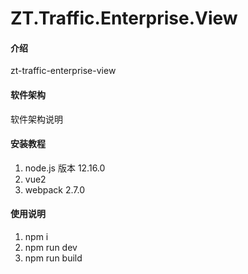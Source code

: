 # ZT.Traffic.Enterprise.View

#### 介绍

zt-traffic-enterprise-view

#### 软件架构

软件架构说明

#### 安装教程

1.  node.js 版本 12.16.0
2.  vue2
3.  webpack 2.7.0

#### 使用说明

1.  npm i
2.  npm run dev
3.  npm run build
